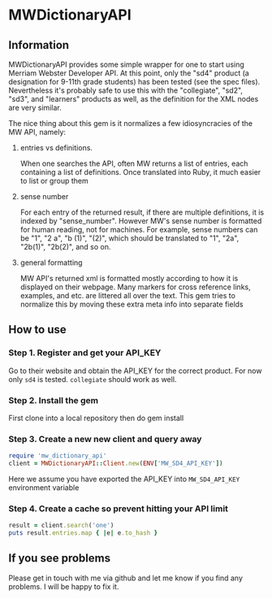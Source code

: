 # MWDictionaryAPI

## Information

MWDictionaryAPI provides some simple wrapper for one to start using Merriam Webster Developer API.
At this point, only the "sd4" product (a designation for 9-11th grade students) has been tested 
(see the spec files). Nevertheless it's probably safe to use this with the "collegiate", "sd2", "sd3", and "learners" products as well, as the definition for the XML nodes are very similar.

The nice thing about this gem is it normalizes a few idiosyncracies of the MW API, namely:

1. entries vs definitions.

   When one searches the API, often MW returns a list of entries, each containing a list of definitions. Once translated into Ruby, it much easier to list or group them

2. sense number

   For each entry of the returned result, if there are multiple definitions, it is indexed by "sense_number". However MW's sense number is formatted for human reading, not for machines.
   For example, sense numbers can be "1", "2 a", "b (1)", "(2)", which should be translated to
   "1", "2a", "2b(1)", "2b(2)", and so on.

3. general formatting

   MW API's returned xml is formatted mostly according to how it is displayed on their webpage.
   Many markers for cross reference links, examples, and etc. are littered all over the text.
   This gem tries to normalize this by moving these extra meta info into separate fields

## How to use

### Step 1. Register and get your API_KEY

Go to their website and obtain the API_KEY for the correct product. For now only `sd4` is tested.
`collegiate` should work as well.

### Step 2. Install the gem

First clone into a local repository then do gem install

### Step 3. Create a new new client and query away

```ruby
require 'mw_dictionary_api'
client = MWDictionaryAPI::Client.new(ENV['MW_SD4_API_KEY'])
```

Here we assume you have exported the API_KEY into `MW_SD4_API_KEY` environment variable

### Step 4. Create a cache so prevent hitting your API limit

```ruby
result = client.search('one')
puts result.entries.map { |e| e.to_hash }
```

## If you see problems

Please get in touch with me via github and let me know if you find any problems. I will be happy
to fix it.



